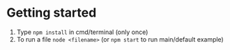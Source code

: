 # Getting started

1. Type `npm install` in cmd/terminal (only once)
2. To run a file `node <filename>` (or `npm start` to run main/default example)
